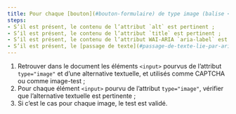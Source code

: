 ```yaml
---
title: Pour chaque [bouton](#bouton-formulaire) de type image (balise <input> avec l’attribut type="image") utilisé comme [CAPTCHA](#captcha) ou comme [image-test](#image-test), ayant une [alternative textuelle](#alternative-textuelle-image), cette alternative est-elle pertinente ?
steps:
- S’il est présent, le contenu de l’attribut `alt` est pertinent ;
- S’il est présent, le contenu de l’attribut `title` est pertinent ;
- S’il est présent, le contenu de l’attribut WAI-ARIA `aria-label` est pertinent ;
- S’il est présent, le [passage de texte](#passage-de-texte-lie-par-aria-labelledby-ou-aria-describedby) associé via l’attribut WAI-ARIA `aria-labelledby` est pertinent.
---
```


1. Retrouver dans le document les éléments `<input>` pourvus de l’attribut `type="image"` et d’une alternative textuelle, et utilisés comme CAPTCHA ou comme image-test ;
2. Pour chaque élément `<input>` pourvu de l’attribut `type="image"`, vérifier que l’alternative textuelle est pertinente ;
3. Si c’est le cas pour chaque image, le test est validé.